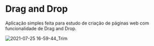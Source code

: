 # Drag and Drop

Aplicação simples feita para estudo de criação de páginas web com funcionalidade de Drag and Drop.

![2021-07-25 16-59-44_Trim](https://user-images.githubusercontent.com/47224350/126911927-a22092c5-f11a-4fc0-9e53-0d0b83488b67.gif)



